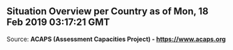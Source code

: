 ## Situation Overview per Country as of Mon, 18 Feb 2019 03:17:21 GMT

Source: **ACAPS (Assessment Capacities Project) - https://www.acaps.org**